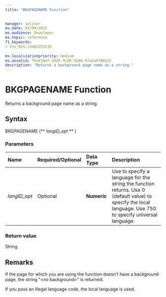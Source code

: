 ```yaml
---
title: "BKGPAGENAME Function"
 
 
manager: soliver
ms.date: 03/09/2015
ms.audience: Developer
ms.topic: reference
f1_keywords:
- Vis_DSS.chm82253219
 
ms.localizationpriority: medium
ms.assetid: f6e410ef-54d5-9c08-926b-97a2a9786622
description: "Returns a background page name as a string."
---
```


# BKGPAGENAME Function

Returns a background page name as a string.
  
## Syntax

BKGPAGENAME (** *langID_opt* ** ) 
  
### Parameters

|**Name**|**Required/Optional**|**Data Type**|**Description**|
|:-----|:-----|:-----|:-----|
| _langID_opt_ <br/> |Optional  <br/> |**Numeric** <br/> |Use to specify a language for the string the function returns. Use 0 (default value) to specify the local language. Use 750 to specify universal language. |
   
### Return value

String
  
## Remarks

If the page for which you are using the function doesn't have a background page, the string "\<no background\>" is returned. 
  
If you pass an illegal language code, the local language is used. 
  

